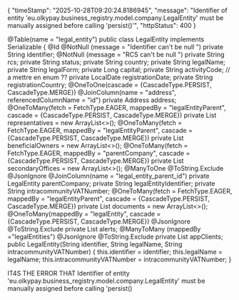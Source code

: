 {
  "timeStamp": "2025-10-28T09:20:24.8186945",
  "message": "Identifier of entity 'eu.olkypay.business_registry.model.company.LegalEntity' must be manually assigned before calling 'persist()'",
  "httpStatus": 400
}

@Table(name = "legal_entity")
public class LegalEntity implements Serializable {
    @Id
    @NotNull (message = "Identifier can't be null ")
    private String identifier;
    @NotNull  (message = "RCS can't be null ")
    private String rcs;
    private String status;
    private String country;
    private String legalName;
    private String legalForm;
    private Long capital;
    private String activityCode; // a mettre en enum ??
    private LocalDate registrationDate;
    private String registrationCountry;
    @OneToOne(cascade =  {CascadeType.PERSIST, CascadeType.MERGE})
    @JoinColumn(name = "address", referencedColumnName = "id")
    private Address address;
    @OneToMany(fetch = FetchType.EAGER, mappedBy = "legalEntityParent", cascade =  {CascadeType.PERSIST, CascadeType.MERGE})
    private List<Representative> representatives = new ArrayList<>();
    @OneToMany(fetch = FetchType.EAGER, mappedBy = "legalEntityParent", cascade =  {CascadeType.PERSIST, CascadeType.MERGE})
    private List<BeneficialOwner> beneficialOwners = new ArrayList<>();
    @OneToMany(fetch = FetchType.EAGER, mappedBy = "parentCompany", cascade = {CascadeType.PERSIST, CascadeType.MERGE})
    private List<LegalEntity> secondaryOffices = new ArrayList<>();
    @ManyToOne
    @ToString.Exclude
    @JsonIgnore
    @JoinColumn(name = "legal_entity_parent_id")
    private LegalEntity parentCompany;
    private String legalEntityIdentifier;
    private String intracommunityVATNumber;
    @OneToMany(fetch = FetchType.EAGER, mappedBy = "legalEntityParent", cascade =  {CascadeType.PERSIST, CascadeType.MERGE})
    private List<Document> documents = new ArrayList<>();
    @OneToMany(mappedBy = "legalEntity", cascade =  {CascadeType.PERSIST, CascadeType.MERGE})
    @JsonIgnore
    @ToString.Exclude
    private List<Alert> alerts;
    @ManyToMany (mappedBy ="legalEntities")
    @JsonIgnore
    @ToString.Exclude
    private List<AppClient> appClients;
    public LegalEntity(String identifier, String legalName, String intracommunityVATNumber) {
        this.identifier = identifier;
        this.legalName = legalName;
        this.intracommunityVATNumber = intracommunityVATNumber;
    }


IT4S THE ERROR THAT Identifier of entity 'eu.olkypay.business_registry.model.company.LegalEntity' must be manually assigned before calling 'persist()
